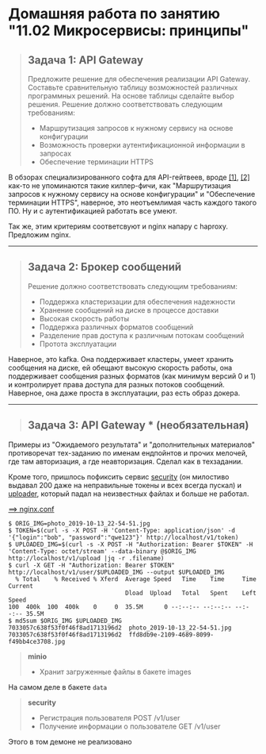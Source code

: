 # Домашняя работа по занятию "11.02 Микросервисы: принципы"

> ## Задача 1: API Gateway 
> Предложите решение для обеспечения реализации API Gateway. Составьте сравнительную таблицу возможностей различных программных решений. На основе таблицы сделайте выбор решения.
> Решение должно соответствовать следующим требованиям:
> - Маршрутизация запросов к нужному сервису на основе конфигурации
> - Возможность проверки аутентификационной информации в запросах
> - Обеспечение терминации HTTPS

В обзорах специализированного софта для API-гейтвеев, вроде [[1]](https://geekflare.com/api-gateway/), [[2]](https://medium.com/young-app-platform/top-10-api-gateways-for-api-management-to-try-in-2020-2488d03c0952) 
как-то не упоминаются такие киллер-фичи, как "Маршрутизация запросов к нужному сервису на основе конфигурации" и "Обеспечение терминации HTTPS", 
наверное, это неотъемлимая часть каждого такого ПО. Ну и с аутентификацией работать все умеют.  

Так же, этим критериям соответсвуют и nginx напару с haproxy. Предложим nginx.

---
> ## Задача 2: Брокер сообщений
> Решение должно соответствовать следующим требованиям:
> - Поддержка кластеризации для обеспечения надежности
> - Хранение сообщений на диске в процессе доставки
> - Высокая скорость работы
> - Поддержка различных форматов сообщений
> - Разделение прав доступа к различным потокам сообщений
> - Протота эксплуатации

Наверное, это kafka. Она поддерживает кластеры, умеет хранить сообщения на диске, ей обещают высокую скорость работы, 
она поддерживает сообщения разных форматов (как минимум версий 0 и 1) и контролирует права доступа для разных потоков сообщений.
Наверное, она даже проста в эксплуатации, раз есть образ докера.

---
> ## Задача 3: API Gateway * (необязательная)
Примеры из "Ожидаемого результата" и "дополнительных материалов" противоречат тех-заданию по именам ендпойнтов 
и прочих мелочей, где там авторизация, а где неавторизация. Сделал как в техзадании.

Кроме того, пришлось пофиксить сервис [security](https://github.com/Prividen/devkub-homeworks/commit/6b22eef226cc848188bae3c6f6ade65eace2583d) 
(он милостиво выдавал 200 даже на неправильные токены и всех всегда пускал) 
и [uploader](https://github.com/Prividen/devkub-homeworks/commit/43883506942a13d7d3232d42fcb74ecec60598fc), который падал на неизвестных файлах и больше не работал.

[==> nginx.conf](11-microservices-02-principles/gateway/nginx.conf)

```
$ ORIG_IMG=photo_2019-10-13_22-54-51.jpg
$ TOKEN=$(curl -s -X POST -H 'Content-Type: application/json' -d '{"login":"bob", "password":"qwe123"}' http://localhost/v1/token)
$ UPLOADED_IMG=$(curl -s -X POST -H "Authorization: Bearer $TOKEN" -H 'Content-Type: octet/stream' --data-binary @$ORIG_IMG http://localhost/v1/upload |jq -r .filename)
$ curl -X GET -H "Authorization: Bearer $TOKEN" http://localhost/v1/user/$UPLOADED_IMG --output $UPLOADED_IMG 
  % Total    % Received % Xferd  Average Speed   Time    Time     Time  Current
                                 Dload  Upload   Total   Spent    Left  Speed
100  400k  100  400k    0     0  35.5M      0 --:--:-- --:--:-- --:--:-- 35.5M
$ md5sum $ORIG_IMG $UPLOADED_IMG 
7033057c638f53f0f46f8ad1713196d2  photo_2019-10-13_22-54-51.jpg
7033057c638f53f0f46f8ad1713196d2  ffd8db9e-2109-4689-8099-f49bb4ce3708.jpg
```


> **minio**
>- Хранит загруженные файлы в бакете images

На самом деле в бакете `data`

> **security**
>- Регистрация пользователя POST /v1/user
>- Получение информации о пользователе GET /v1/user

Этого в том демоне не реализовано